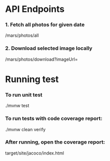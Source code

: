 # API Endpoints

### 1. Fetch all photos for given date
/mars/photos/all

### 2. Download selected image locally
/mars/photos/download?imageUrl=

# Running test
 ### To run unit test
 ./mvnw test

### To run tests with code coverage report:
./mvnw clean verify

### After running, open the coverage report:
target/site/jacoco/index.html


